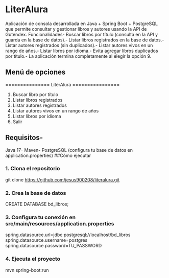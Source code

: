 # LiterAlura
 
 Aplicación de consola desarrollada en Java + Spring Boot + PostgreSQL que permite consultar y
 gestionar libros y autores usando la API de Gutendex.
 Funcionalidades- Buscar libros por título (consulta en la API y guarda en la base de datos).- Listar libros registrados en la base de datos.- Listar autores registrados (sin duplicados).- Listar autores vivos en un rango de años.- Listar libros por idioma.- Evita agregar libros duplicados por título.- La aplicación termina completamente al elegir la opción 9.
 
 ## Menú de opciones
 =============== LiterAlura ================
 1. Buscar libro por título
 2. Listar libros registrados
 3. Listar autores registrados
 4. Listar autores vivos en un rango de años
 5. Listar libros por idioma
 9. Salir
 
 ## Requisitos-
 Java 17- Maven- PostgreSQL (configura tu base de datos en application.properties)
 ##Cómo ejecutar
 
 ### 1. Clona el repositorio
 git clone https://github.com/jesus900208/literalura.git
 
 ### 2. Crea la base de datos
 CREATE DATABASE bd_libros;
 
 ### 3. Configura tu conexión en src/main/resources/application.properties
 spring.datasource.url=jdbc:postgresql://localhost/bd_libros
 spring.datasource.username=postgres
 spring.datasource.password=TU_PASSWORD
 
 ### 4. Ejecuta el proyecto
 mvn spring-boot:run
